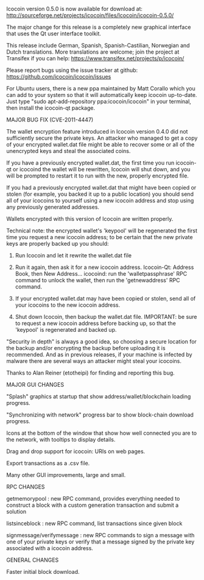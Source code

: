 Icocoin version 0.5.0 is now available for download at:
http://sourceforge.net/projects/icocoin/files/Icocoin/icocoin-0.5.0/

The major change for this release is a completely new graphical interface that uses the Qt user interface toolkit.

This release include German, Spanish, Spanish-Castilian, Norwegian and Dutch translations. More translations are welcome; join the project at Transifex if you can help:
https://www.transifex.net/projects/p/icocoin/

Please report bugs using the issue tracker at github:
https://github.com/icocoin/icocoin/issues

For Ubuntu users, there is a new ppa maintained by Matt Corallo which you can add to your system so that it will automatically keep icocoin up-to-date.  Just type "sudo apt-add-repository ppa:icocoin/icocoin" in your terminal, then install the icocoin-qt package.

MAJOR BUG FIX  (CVE-2011-4447)

The wallet encryption feature introduced in Icocoin version 0.4.0 did not sufficiently secure the private keys. An attacker who
managed to get a copy of your encrypted wallet.dat file might be able to recover some or all of the unencrypted keys and steal the
associated coins.

If you have a previously encrypted wallet.dat, the first time you run icocoin-qt or icocoind the wallet will be rewritten, Icocoin will
shut down, and you will be prompted to restart it to run with the new, properly encrypted file.

If you had a previously encrypted wallet.dat that might have been copied or stolen (for example, you backed it up to a public
location) you should send all of your icocoins to yourself using a new icocoin address and stop using any previously generated addresses.

Wallets encrypted with this version of Icocoin are written properly.

Technical note: the encrypted wallet's 'keypool' will be regenerated the first time you request a new icocoin address; to be certain that the
new private keys are properly backed up you should:

1. Run Icocoin and let it rewrite the wallet.dat file

2. Run it again, then ask it for a new icocoin address.
Icocoin-Qt: Address Book, then New Address...
icocoind: run the 'walletpassphrase' RPC command to unlock the wallet,  then run the 'getnewaddress' RPC command.

3. If your encrypted wallet.dat may have been copied or stolen, send  all of your icocoins to the new icocoin address.

4. Shut down Icocoin, then backup the wallet.dat file.
IMPORTANT: be sure to request a new icocoin address before backing up, so that the 'keypool' is regenerated and backed up.

"Security in depth" is always a good idea, so choosing a secure location for the backup and/or encrypting the backup before uploading it is recommended. And as in previous releases, if your machine is infected by malware there are several ways an attacker might steal your icocoins.

Thanks to Alan Reiner (etotheipi) for finding and reporting this bug.

MAJOR GUI CHANGES

"Splash" graphics at startup that show address/wallet/blockchain loading progress.

"Synchronizing with network" progress bar to show block-chain download progress.

Icons at the bottom of the window that show how well connected you are to the network, with tooltips to display details.

Drag and drop support for icocoin: URIs on web pages.

Export transactions as a .csv file.

Many other GUI improvements, large and small.

RPC CHANGES

getmemorypool : new RPC command, provides everything needed to construct a block with a custom generation transaction and submit a solution

listsinceblock : new RPC command, list transactions since given block

signmessage/verifymessage : new RPC commands to sign a message with one of your private keys or verify that a message signed by the private key associated with a icocoin address.

GENERAL CHANGES

Faster initial block download.
